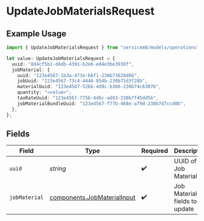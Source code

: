 # UpdateJobMaterialsRequest

## Example Usage

```typescript
import { UpdateJobMaterialsRequest } from "servicem8/models/operations";

let value: UpdateJobMaterialsRequest = {
  uuid: "8d4cf5b1-d4db-4391-b2eb-e84e3be3938f",
  jobMaterial: {
    uuid: "123e4567-1b3a-473e-b6f1-230b73628d6b",
    jobUuid: "123e4567-73c4-4446-854b-230b71d3f28b",
    materialUuid: "123e4567-52bb-4d9c-b366-230b74c6307b",
    quantity: "<value>",
    taxRateUuid: "123e4567-775b-4d6c-ad93-230b7f45dd5b",
    jobMaterialBundleUuid: "123e4567-f77b-468e-a79d-230b7d7ccd0b",
  },
};
```

## Fields

| Field                                                                      | Type                                                                       | Required                                                                   | Description                                                                |
| -------------------------------------------------------------------------- | -------------------------------------------------------------------------- | -------------------------------------------------------------------------- | -------------------------------------------------------------------------- |
| `uuid`                                                                     | *string*                                                                   | :heavy_check_mark:                                                         | UUID of the Job Material                                                   |
| `jobMaterial`                                                              | [components.JobMaterialInput](../../models/components/jobmaterialinput.md) | :heavy_check_mark:                                                         | Job Material fields to update                                              |